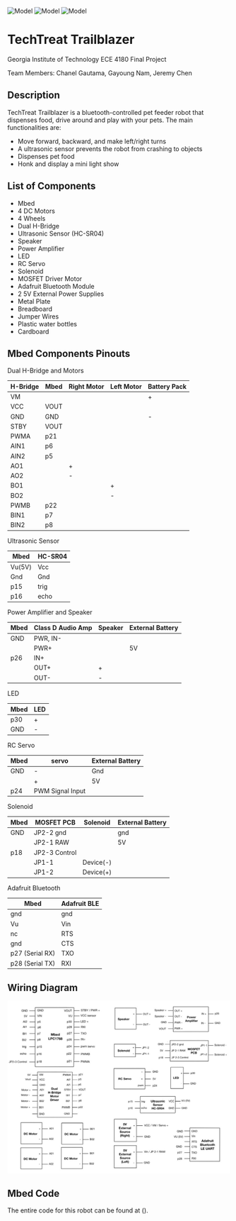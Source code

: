 ![Model](robot_with_dog.png)         ![Model](robot.png)         ![Model](topview.png)

# TechTreat Trailblazer

Georgia Institute of Technology ECE 4180 Final Project

Team Members: Chanel Gautama, Gayoung Nam, Jeremy Chen

## Description

TechTreat Trailblazer is a bluetooth-controlled pet feeder robot that dispenses food, drive around and play with your pets.
The main functionalities are:
  - Move forward, backward, and make left/right turns
  - A ultrasonic sensor prevents the robot from crashing to objects
  - Dispenses pet food
  - Honk and display a mini light show

## List of Components
  - Mbed
  - 4 DC Motors
  - 4 Wheels
  - Dual H-Bridge
  - Ultrasonic Sensor (HC-SR04)
  - Speaker
  - Power Amplifier
  - LED
  - RC Servo
  - Solenoid 
  - MOSFET Driver Motor
  - Adafruit Bluetooth Module
  - 2 5V External Power Supplies
  - Metal Plate
  - Breadboard
  - Jumper Wires
  - Plastic water bottles
  - Cardboard

## Mbed Components Pinouts
 Dual H-Bridge and Motors
 
 |  H-Bridge  |  Mbed  |  Right Motor  |  Left Motor  |  Battery Pack  |
 |------------|--------|---------------|--------------|----------------|
 |     VM     |        |               |              |        +       |
 |    VCC     |  VOUT  |               |              |                |
 |    GND     |   GND  |               |              |        -       |
 |    STBY    |  VOUT  |               |              |                |
 |    PWMA    |   p21  |               |              |                |
 |    AIN1    |   p6   |               |              |                |
 |    AIN2    |   p5   |               |              |                |
 |    AO1     |        |       +       |              |                |
 |    AO2     |        |       -       |              |                |
 |    BO1     |        |               |       +      |                |
 |    BO2     |        |               |       -      |                |
 |    PWMB    |   p22  |               |              |                |
 |    BIN1    |   p7   |               |              |                |
 |    BIN2    |   p8   |               |              |                |
 
 
 Ultrasonic Sensor
 
 |  Mbed    |   HC-SR04   |
 |----------|-------------|
 |  Vu(5V)  |     Vcc     |
 |   Gnd    |     Gnd     |
 |    p15   |     trig    |
 |    p16   |     echo    |
 
 
 Power Amplifier and Speaker
 
 |  Mbed   |  Class D Audio Amp  | Speaker | External Battery |
 |---------|---------------------|---------|------------------|
 |   GND   |     PWR, IN-        |         |                  |
 |         |       PWR+          |         |        5V        |
 |   p26   |        IN+          |         |                  |
 |         |       OUT+          |    +    |                  |
 |         |       OUT-          |    -    |                  |


 LED
 
 |          Mbed         |   LED   |
 |-----------------------|---------|
 |          p30          |    +    |
 |          GND          |    -    |
 

 RC Servo
 
 |  Mbed   |       servo      | External Battery |
 |---------|------------------|------------------|
 |   GND   |         -        |       Gnd        |
 |         |         +        |        5V        |
 |   p24   | PWM Signal Input |                  |


 Solenoid 
 
 |  Mbed   |    MOSFET PCB      |     Solenoid    | External Battery |
 |---------|--------------------|-----------------|------------------|
 |   GND   |     JP2-2 gnd      |                 |       gnd        |
 |         |     JP2-1 RAW      |                 |       5V         |
 |   p18   |     JP2-3 Control  |                 |                  |
 |         |     JP1-1          |     Device(-)   |                  |
 |         |     JP1-2          |     Device(+)   |                  |


 Adafruit Bluetooth
 
 |          Mbed         |   Adafruit BLE   |
 |-----------------------|------------------|
 |          gnd          |        gnd       |
 |          Vu           |        Vin       |
 |          nc           |        RTS       |
 |          gnd          |        CTS       |
 |     p27 (Serial RX)   |        TXO       |
 |     p28 (Serial TX)   |        RXI       |


## Wiring Diagram
![Model](schematic.png)

## Mbed Code
The entire code for this robot can be found at ().
